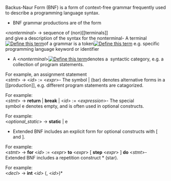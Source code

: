 Backus-Naur Form (BNF) is a form of context-free grammar frequently used to describe a programming language syntax.

-   BNF grammar productions are of the form
  
<_nonterminal_> -> sequence of (non)[[terminals]]  
and give a description of the syntax for the nonterminal-   A terminal[![Define this term](https://www.cs.fsu.edu/~engelen/courses/COP402003/define.gif)](https://www.cs.fsu.edu/~engelen/courses/COP402003/board.html#terminal)of a grammar is a token[![Define this term](https://www.cs.fsu.edu/~engelen/courses/COP402003/define.gif)](https://www.cs.fsu.edu/~engelen/courses/COP402003/board.html#token) e.g. specific programming language keyword or identifier
-   A <_nonterminal_>[![Define this term](https://www.cs.fsu.edu/~engelen/courses/COP402003/define.gif)](https://www.cs.fsu.edu/~engelen/courses/COP402003/board.html#nonterminal)denotes a  syntactic category, e.g. a collection of program statements.
  
For example, an assignment statement  
<_stmt_> -> <_id_> := <_expr_>-   The symbol | (bar) denotes alternative forms in a [[production]], e.g. different program statements are catagorized.
  
For example:  
<_stmt_> -> **return** | **break** | <_id_> := <_expression_>-   The special symbol e denotes empty, and is often used in optional constructs.
  
For example:  
<_optional_static_> -> **static** | e

-   Extended BNF includes an explicit form for optional constructs with [ and ].
  
For example:  
<_stmt_> -> **for** <_id_> := <_expr_> **to** <_expr_> [ **step** <_expr_> ] **do** <_stmt_>-   Extended BNF includes a repetition construct * (star).
  
For example:  
<_decl_> -> **int** <_id_> (, <_id_>)*